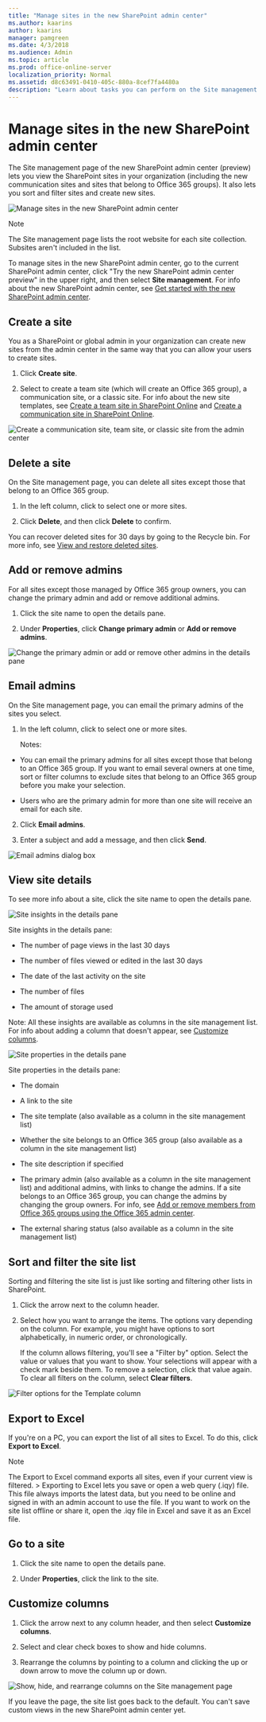 ```yaml
---
title: "Manage sites in the new SharePoint admin center"
ms.author: kaarins
author: kaarins
manager: pamgreen
ms.date: 4/3/2018
ms.audience: Admin
ms.topic: article
ms.prod: office-online-server
localization_priority: Normal
ms.assetid: d8c63491-0410-405c-880a-8cef7fa4480a
description: "Learn about tasks you can perform on the Site management page of the new SharePoint admin center."
---
```


# Manage sites in the new SharePoint admin center

The Site management page of the new SharePoint admin center (preview) lets you view the SharePoint sites in your organization (including the new communication sites and sites that belong to Office 365 groups). It also lets you sort and filter sites and create new sites. 
  
![Manage sites in the new SharePoint admin center](media/2a18e27e-47ba-4370-8d91-cb6d75d746b5.png)
  
> [!NOTE]
> The Site management page lists the root website for each site collection. Subsites aren't included in the list. 
  
To manage sites in the new SharePoint admin center, go to the current SharePoint admin center, click "Try the new SharePoint admin center preview" in the upper right, and then select **Site management**. For info about the new SharePoint admin center, see [Get started with the new SharePoint admin center](get-started-with-the-new-sharepoint-admin-center-preview).
  
## Create a site
<a name="createsite"> </a>

You as a SharePoint or global admin in your organization can create new sites from the admin center in the same way that you can allow your users to create sites.
  
1. Click **Create site**.
    
2. Select to create a team site (which will create an Office 365 group), a communication site, or a classic site. For info about the new site templates, see [Create a team site in SharePoint Online](https://support.office.com/article/ef10c1e7-15f3-42a3-98aa-b5972711777d) and [Create a communication site in SharePoint Online](https://support.office.com/article/7fb44b20-a72f-4d2c-9173-fc8f59ba50eb). 
    
![Create a communication site, team site, or classic site from the admin center](media/c4c5173f-ca83-426f-a940-cb2869a3a64b.png)
  
## Delete a site
<a name="deletesite"> </a>

On the Site management page, you can delete all sites except those that belong to an Office 365 group. 
  
1. In the left column, click to select one or more sites. 
    
2. Click **Delete**, and then click **Delete** to confirm. 
    
You can recover deleted sites for 30 days by going to the Recycle bin. For more info, see [View and restore deleted sites](view-and-restore-deleted-sites-in-the-new-sharepoint-admin-center).
  
## Add or remove admins
<a name="addremoveadmins"> </a>

For all sites except those managed by Office 365 group owners, you can change the primary admin and add or remove additional admins.
  
1. Click the site name to open the details pane.
    
2. Under **Properties**, click **Change primary admin** or **Add or remove admins**. 
    
![Change the primary admin or add or remove other admins in the details pane](media/690948e4-109e-4398-b9ca-963c92e21450.PNG)
  
## Email admins
<a name="emailadmins"> </a>

On the Site management page, you can email the primary admins of the sites you select.
  
1. In the left column, click to select one or more sites. 
    
    Notes: 
    
  - You can email the primary admins for all sites except those that belong to an Office 365 group. If you want to email several owners at one time, sort or filter columns to exclude sites that belong to an Office 365 group before you make your selection.
    
  - Users who are the primary admin for more than one site will receive an email for each site.
    
2. Click **Email admins**. 
    
3. Enter a subject and add a message, and then click **Send**. 
    
![Email admins dialog box](media/28ecaf36-9e47-4757-8c12-8bbbc0c33daf.PNG)
  
## View site details
<a name="viewsitedetails"> </a>

To see more info about a site, click the site name to open the details pane. 
  
![Site insights in the details pane](media/d0ddbc56-328e-42fb-b143-3faa14799fac.PNG)
  
Site insights in the details pane:
  
- The number of page views in the last 30 days 
    
- The number of files viewed or edited in the last 30 days 
    
- The date of the last activity on the site
    
- The number of files
    
- The amount of storage used
    
Note: All these insights are available as columns in the site management list. For info about adding a column that doesn't appear, see [Customize columns](manage-sites-in-the-new-sharepoint-admin-center.md#customizecolumns).
  
![Site properties in the details pane](media/addeb5ec-cfc7-4d0c-a789-7eeeabdea67c.PNG)
  
Site properties in the details pane:
  
- The domain
    
- A link to the site
    
- The site template (also available as a column in the site management list)
    
- Whether the site belongs to an Office 365 group (also available as a column in the site management list)
    
- The site description if specified
    
- The primary admin (also available as a column in the site management list) and additional admins, with links to change the admins. If a site belongs to an Office 365 group, you can change the admins by changing the group owners. For info, see [Add or remove members from Office 365 groups using the Office 365 admin center](https://support.office.com/article/e186d224-a324-4afa-8300-0e4fc0c3000a).
    
- The external sharing status (also available as a column in the site management list)
    
## Sort and filter the site list
<a name="sortfilter"> </a>

Sorting and filtering the site list is just like sorting and filtering other lists in SharePoint. 
  
1. Click the arrow next to the column header.
    
2. Select how you want to arrange the items. The options vary depending on the column. For example, you might have options to sort alphabetically, in numeric order, or chronologically. 
    
    If the column allows filtering, you'll see a "Filter by" option. Select the value or values that you want to show. Your selections will appear with a check mark beside them. To remove a selection, click that value again. To clear all filters on the column, select **Clear filters**. 
    
![Filter options for the Template column](media/0d188752-2bce-4d69-9cf4-a16ab87a2892.PNG)
  
## Export to Excel
<a name="export"> </a>

If you're on a PC, you can export the list of all sites to Excel. To do this, click **Export to Excel**.
  
> [!NOTE]
>  The Export to Excel command exports all sites, even if your current view is filtered. >  Exporting to Excel lets you save or open a web query (.iqy) file. This file always imports the latest data, but you need to be online and signed in with an admin account to use the file. If you want to work on the site list offline or share it, open the .iqy file in Excel and save it as an Excel file. 
  
## Go to a site
<a name="gotosite"> </a>

1. Click the site name to open the details pane.
    
2. Under **Properties**, click the link to the site. 
    
## Customize columns
<a name="customizecolumns"> </a>

1. Click the arrow next to any column header, and then select **Customize columns**.
    
2. Select and clear check boxes to show and hide columns. 
    
3. Rearrange the columns by pointing to a column and clicking the up or down arrow to move the column up or down. 
    
![Show, hide, and rearrange columns on the Site management page](media/d713dbd8-2ac7-428c-a5b9-b5bd673ce674.PNG)
  
If you leave the page, the site list goes back to the default. You can't save custom views in the new SharePoint admin center yet.
  

